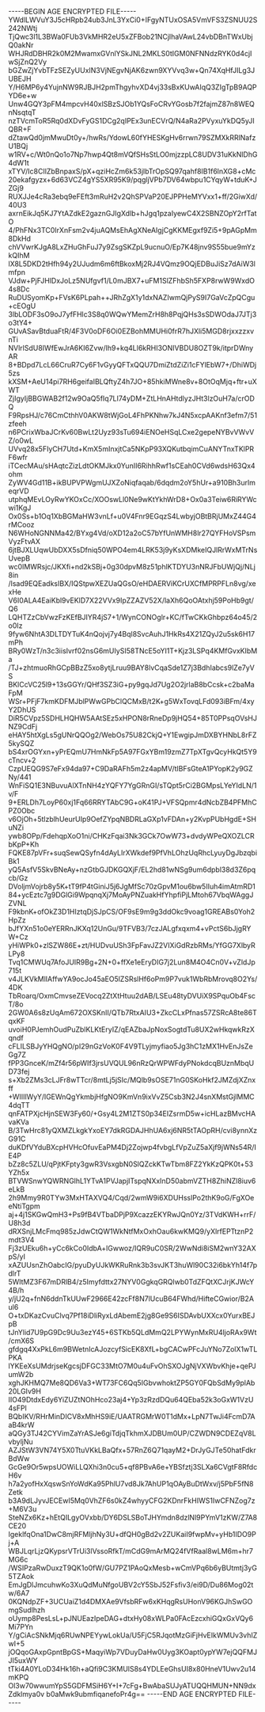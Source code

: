 -----BEGIN AGE ENCRYPTED FILE-----
YWdlLWVuY3J5cHRpb24ub3JnL3YxCi0+IFgyNTUxOSA5VmVFS3ZSNUU2S242NWtj
TjQwc3l1L3BWa0FUb3VkMHR2eU5xZFBob21NCjlhaVAwL24vbDBnTWxUbjQ0akNr
WHJRdDBHR2k0M2MwamxGVnlYSkJNL2MKLS0tIGM0NFNNdzRYK0d4cjIwSjZnQ2Vy
bGZwZjYvbTFzSEZyUUxIN3VjNEgvNjAK6zwn9XYVvq3w+Qn74XqHfJILg3JUBEJH
Y/H6MP6y4YujnNW9RJBJH2pmThgyhvXD4vj33sBxKUwAIqQ3ZIgTpB9AQPYD6e+w
Unw4GQY3pFM4mpcvH40xlSBzSJOb1YQsFoCRvYGosb7f2fajmZ87n8WEQnNsqtqT
nzTVcmToR5Rq0dXDvFyGS1DCg2qIPEx3unECVrQ/N4aRa2PVyxuYkDQ5yJIQBR+F
dZtawQd0jmMwuDt0y+/hwRs/YdowL60fYHESKgHv6rrwn79SZMXkRRlNafzU1BQj
w1RV+c/Wt0nQo1o7Np7hwp4Qt8mVQfSHsStLO0mjzzpLC8UDV31uKkNlDhG4dW1t
xTYV/Ic8CIlZbBnpaxS/pX+qziHcZm6k53jlbTrOpSQ97qahf8IB1f6lnXG8+cMc
20ekafgyzx+6d63VCZ4gYS5XR95K9/pqgljVPb7DV64wbpu1CYqyW+tduK+JZGj9
RUXJJe4cRa3ebq9eFEft3mRuH2v2QhSPVaP20EJPPHeMYVxx1+ff/2GiwXd/40U3
axrnEikJq5KJ7YtAZdkE2gaznGJIgXdlb+hJgq1pzaIyewC4X2SBNZOpY2rfTatO
4/PhFNx3TC0IrXnFsm2v4juAQMsEhAgXNeAIgjCgKKMEgxf9Zi5+9pAGpMm8DkHd
chVVwrKJgA8LxZHuGhFuJ7y9ZsgSKZpL9ucnuO/Ep7K48jnv9S55bue9mYzkQIhM
lX8L5DKD2tHfh94y2UJudm6m6ftBkoxMj2RJ4VQmz9OQjEDBuJiSz7dAiW3lmfpn
VJdw+PjFJHlDxJoLz5NUfgvf1/L0mJBX7+uFM1SlZFhbSh5FXP8rwW9WxdO4s8Dc
RuDUSyomKp+FVsK6PLpah++JRhZgX1y1dxNAZIwmQjPyS9I7GaVcZpQCgu+cEOgU
3lbLODF3sO9oJ7yfFHlc3S8q0WQwYMemZrH8h8PqjQHs3sSDWOdaJ7JTj3o3tY4+
GUvASavBtduaFtR/4F3V0oDF6Oi0EZBohMMUHi0frR7hJXli5MGD8rjxxzzxvnTi
NVlrlSdU8IWfEwJrA6KI6Zvw/lh9+kq4Ll6kRHI3ONIVBDU8OZT9k/itprDWnyAR
8+BDpd7LcL66CruR7Cy6F1vGyyQFTxQQU7DmiZtdZiZi1cFYlEbW7+/DhiWDj5zs
kXSM+AeU14pi7RH6geifaIBLQftyZ4h7JO+85hkiMWne8v+8OtOqMjq+ftr+uXWT
ZjIgyIjBBGWAB2f12w9OaQ5fIq7LI74yDM+ZtLHnAHtdlyzJHt3lzOuH7a/crODQ
F9RpsHJ/c76CmCthhV0AKW8tWjGoL4FhPKNhw7kJ4N5xcpAAKnf3efm7/51zfeeh
n6PCrixWbaJCrKv60BwLt2Uyz93sTu694iENOeHSqLCxe2gepeNYBvVWvVZ/o0wL
UVvq28x5FIyCH7Utd+KmX5mInxjtCa5NKpP93XQKutbqimCuANYTnxTKlPRF6wfr
iTCecMAu/sHAqtcZizLdtOKMJkx0YunII6RihhRwf1sCEah0CVd6wdsH63Qx4ohm
ZyWV4Gd11B+ikBUPVPWgmUJXZoNiqfaqab/6dqdm2oY5hUr+a910Bh3urlmeqrVD
utphqMEvLOyRwYKOxCc/XOOswLl0Ne9wKtYkhWrD8+Ox0a3Teiw6RiRYWcwi1KgJ
Ox0Ss+b1Oq1XbBGMaHW3vnLf+u0V4Fnr9EGqzS4LwbyjOBtBRjUMxZ44G4rMCooz
N6WHoNGNNMa42/BYxg4Vd/oXD12a2oC57bYfUnWMH8lr27QYFHoVSPsmVyzFtvAX
6jtBJXLUqwUbDXX5sDfniq50WPO4em4LRK53j9yKsXDMkeIQJlRrWxMTrNsUvepB
wc0IMWRsjc/JKXfi+nd2kSBj+0g30dpvM8z51phlKTDYU3nNRJFbUWjQj/NLj8in
/lsad9EQEadksIBX/IQStpwXEZUaQGsO/eHDAERViKCrUXCfMPRPFLn8vg/xexHe
V6I0ALA4EaiKbl9vEKlD7X22VVx9IpZZAZV52X/laXh6QoOAtxhj59PoHb9gt/Q6
LQHTZzCbVwzFzKEfBJIYR4jS7+1/WynCONOglr+KC/fTwCKkGhbpz64o45/2o0Iz
9fyw6NhtA3DLTDYTuK4nQojvj7y4Bql8SvcAuhJ1HkRs4X21ZQyJ2u5sk6H17mPh
BRy0WzT/n3c3iisIvrf02nsG6mUIySI58TNcE5oYI1T+Kjz3LSPq4KMfGvxKIbMa
/TJ+zhtmuoRhGCpBBzZ5xo8ytjLruu9BAY8lvCqaSde1Z7j3BdhIabcs9lZe7yVS
BKlCcVC25l9+13sGGYr/QHf3SZ3iG+py9gqJd7Ug2O2jrlaB8bCcsk+c2baMaFpM
WSr+PFjF7kmKDFMJblPWwGPbClQCMxB/t2K+g5WxTovqLFd093iBFm/4xyY2DhUS
DiR5CVpz5SDHLHQHW5AAtSEz5xHPON8rRneDp9jHQ54+85T0PPsqOVsHJNZ9CdFj
eHAY5htXgLs5gUNrQQOg2/WebOs75U82CkjQ+Y1EwgipJmDXBYHNbL8rFZ5kySQZ
bS4xrOGYxn+yPrEQmU7HmNkFp5A97FGxYBm19zmZ7TpXTgvQcyHkQt5Y9cTncv+2
CzpUEQG9S7eFx94da97+C9DaRAFh5m2z4apMV/tlBFsGteA1PYopK2y9GZNy/441
WnFiSQ1E3NBuvuAlXTnNH4zYQFY7YgGRnGI/sTQpt5rCi2BGMpsLYeYIdLN/1v/F
9+ERLDh7LoyP60xj1Fq66RRYTAbC9G+oK41PJ+VFSQpmr4dNcbZB4PFMhCPZ0Obc
v6OjOh+5tlzblhUeurUIp9OefZYpqNBDRLaGXp1vFDAn+y2KvpPUbHgdE+SHuNZi
ywb8OPp/FdehqpXoO1ni/CHKzFqai3Nk3GCk7OwW73+dvdyWPeQXOZLCRbKpP+Kh
FQKE87pVFr+suqSewQSyfn4dAyLIrXWkdef9PfVhLOhzUqRhcLyuyDgJbzqbiBk1
yQ5AsfV5SkvBNeAy+nzGtbGJDKGQXjF/EL2hd81wNSg9um6dpbl38d3Z6pqcb/Gz
DVoljmVojrb8y5K+tT9fP4tGiniJ5j6JgMfSc70zGpvM1ou6bw5IIuh4imAtmRD1
84+ycEztc7g9DGlGi9WpqnqXj7MoAyPNZuakHfYhpfiPjLMtoh67VbqWAggJZVNL
F9kbnK+ofOkZ3D1HIztqDjSJpCS/OF9sE9m9g3ddOkc9voag1GREABs0Yoh2HpZz
bJfYXn51o0eYERRnJKXq12UnGu/9TFVB3/7czJALgfxqxm4+vPctS6bJjgRYW+Cz
yHiWPk0+zlSZW86E+zt/HUDvuUSh3FpFavJZ2VIXiGdRzbRMs/YfGG7XlbyRLPy8
Tvq1CMWUq7AfoJUIR9Bg+2N+0+ffXe1eEryDIG7j2Lun8M4O4Cn0V+vZldJp715t
v4JLKVkMlIAffwYA9ocJo45aEO5lZSRslHf6oPm9P7vuk1WbRbMrovq8O2Ys/4DK
TbRoarq/OxmCmvseZEVocq2ZtXtHtuu2dAB/LSEu48tyDVUiX9SPquOb4FscT/8o
2GW0A6s8zUqAm672OXSKnII/QTb7RtxAIU3+ZkcCLxPfnas57ZSRcA8te86TqxKF
uvoiH0PJemhOudPuZblKLKtEryIZ/qEAZbaJpNoxSogtdTu8UX2wHkqwkRzXqndf
cFLILSBJyYHQgNO/pI29nGzVoK0F4V9TLyjmyfiao5Jg3hC1zMX1HvEnJsZeGg7Z
fPP3GnceK/mZf4r56pWIf3jrsUVQUL96nRzQrWPWFdyPNokdcqBUznMbqUD73fej
s+Xb2ZMs3cLJFr8wTTcr/8mtLj5jSIc/MQlb9sOSE71nG0SKoHkf2JMZdjXZnxff
+WIIIlWyY/lGEWnQgYkmbjHfgNO9KmVn9ixVvZ5Csb3N2J4snXMstGjlMMC4dqTT
qnFATPXjcHjnSEW3Fy60/+Gsy4L2M1ZTS0p34EIZsrmD5w+icHLazBMvcHAvaKVa
B/3TwHrc81yQXMZLkgkYxoEY7dkRGDAJHhUA6xj6NR5tTAOpRH/cvi8ynnXzG91C
duKDfVYduBXcpHVHcOfuvEaPM4Dj2Zojwp4fvbgLfVpZuZ5aXjf9jWNs54R/IE4P
bZz8c5ZLU/qPjtKFpty3gwR3VsxgbN0SlQZckKTwTbm8FZ2YkKzQPK0t+53YZh5x
BTVWSnwYQWRNGlhL1YTvA1PVJapjITspqNXxInD50abmVZTH8ZhiNZl8iuv6eLkB
2h9Mmy9R0TYw3MxHTAXVQ4/Cqd/2wmW9i6XDUHsslPo2thK9oG/FgXOeeNtiTgpm
aj+4j1SKGwQmH3+Ps9fB4VTbaDPjP9XcazzEKYRwJQn0Yz/3TVdKWH+rrF/U8h3d
dRXSnjLMcFmq985zJdwCtQW1WkNtfMxOxhOau6kwKMQ9/yXlrfEPTtznP2mdt3V4
Fj3zUEku6h+yCc6kCo0IdbA+lGwwoz/IQR9uC0SR/2WwNdi8iSM2wnY32AXpS/yI
xAZUUsnZhOabcIG/pyuDyUJkWKRuRnk3b3svJKT3huWl90C32i6bkYh14f7pdlrT
5WltMZ3F67mDRlB4/z5Imyfdttx27NYV0GgkqGRQlwb0TdZFQtXCJrjKJWcY4B/h
y/jU2q+fnN6ddnTkUUwF2966E42zcFf8N7lUcuB64FWhd/HifteCGwior/B2Aul6
O+txDKazCvuClvq7Pf18iDliRyxLdAbemE2jg8Ge9S6ISDAvbUXXcx0YurxBEJpB
tJnYlid7U9pG9Dc9Uu3ezY45+6STKb5QLdMmQ2LPYWynMxRU4ljoRAx9Wt/cmX6S
gfdgq4XxPkL6m9BWetnIcAJozcyfSicEK8XfL+bgCACwPFcJuYNo7ZolX1wTLPKA
lYKEeXsUMdrjseKgcsjDFGC33MtO7M0u4uFvOhSXOJgNjVXWbvKhje+qePJumW2b
xghJKHMQ7Me8QD6Va3+WT73FC6Qq5IGbvwhoktZP5GY0FQbSdMy9plAb20LGIv9H
IIO49DtdxEdy6YiZUZtNOhHco23aj4+Yp3zRzdDQu64QEba52k3oGxW1VzU4sFPl
BQbIKV/RHrMinDICV8xMhHS9iE/UAATRGMrW0T1dMx+LpN7TwJi4FcmD7AaB4krW
aQGy3TJ42CYVimZaYrASJe6giTdjqTkhmXJDBUm0UP/CZWDN9CDEZqV8LvbyljNu
AZJStW3VN74Y5X0TtuVKkLBaQfx+57RnZ6Q71qayM2+DrJyGJTe50hatFdkrBdWw
GcGe9Or5wpsUOWiLLQXhi3n0cu5+qf8PBvA6e+YBSfztj3SLXa6CVgtF8RfdcH6v
h7a2yofHxXqswSnYoWdKa95PhlU7vd8Jk7AhUP1qOAyBuDtWxv/j5PbF5fN8Zetk
b3A9dLJyvJECEwI5Mq0VhZF6s0kZ4whyyCFG2KDnrFkHIWS1IwCFNZog7z+M6V3u
SteNZx6Kz+hEtQILgyOVxbb/DY6DSLSBoTJHYmdn8dzlNl9PYmV1zKW/Z7A8CE20
IgeklfqOna1DwC8mjRFMljhNy3U+dfQH0gBd2v2ZUKaiI9fwpMv+yHb1IDO9Pj+A
WBJLqrLjzQKypsrVTrUi3lVssoRfkT/mCdG9mArMQ24fVfRaal8wLM6m+hr7MG6c
/WSIPzaRwDuxzT9QK1o0fW/GU7PZ1PAoQxMesb+wCmVPq6b6yBUtmtj3yG5TZAok
EmJgDlJmcuhwKo3XuQdMuNfgoUBV2cY5SbJ52Fsfiv3/ei9D/Du86Mog02tw/6A7
0KQNdpZF+3UCUaiZ1d4DMXAe9VfsbRFw6xKHqgRsUHonV96KGJhSwGOmgSudlhzh
oUymp8PesLsL+pJNUEazIpeDAG+dtxHy08xWLPa0FAcEzcxhiGQxGxVQy6Mi7PYn
Y/gCiAcSNkMjq6RUwNPEYywLokUa/U5FjC5RJqotMzGiFjHvEIkWMUv3vhIZwI+5
jOQqoGAxpGpntBpGS+MaqyiWp7VDuyDaHw0Uyg3KOapt0ypYW7ejQQFMJJI5uxWY
tTki4A0YLoD34Hk16h+aQfi9C3KMUlS8s4YDLEeGhsUI8x80HneV1Uwv2u14mKPQ
Ol3w70wwumYpS5GDFMSiH6Y+I+7cFg+BwAbaSUJyATUQQHMUN+NN9dxZdklmya0v
b0aMwk9ubmfiqanefoPr4g==
-----END AGE ENCRYPTED FILE-----
